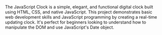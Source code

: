 The JavaScript Clock is a simple, elegant, and functional digital clock built using HTML, CSS, and native JavaScript. This project demonstrates basic web development skills and JavaScript programming by creating a real-time updating clock. It's perfect for beginners looking to understand how to manipulate the DOM and use JavaScript's Date object.
